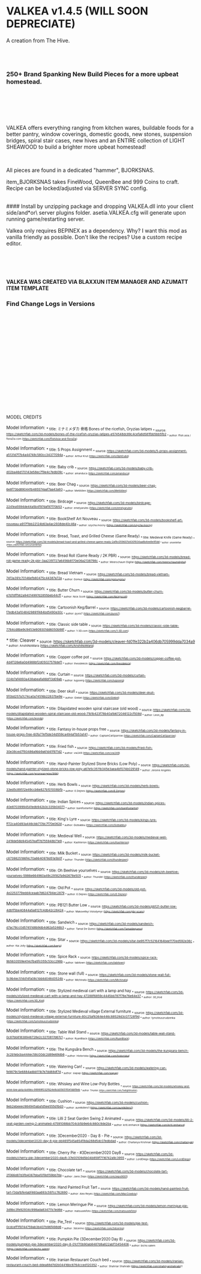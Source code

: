 # VALKEA v1.4.5 (WILL SOON DEPRECIATE)

A creation from The Hive.  

<br><br>

### 250+ Brand Spanking New Build Pieces for a more upbeat homestead.</br></br></br>

<br><br>

VALKEA offers everything ranging from kitchen wares, buildable foods for a better pantry, window coverings, domestic goods, new stones, suspension bridges, spiral stair cases, new hives and an ENTIRE collection of LIGHT SHEAWOOD to build a brighter more upbeat homestead!

<br>    

All pieces are found in a dedicated "hammer", BJORKSNAS.</br>
<p>
item_BJORKSNAS takes FineWood, QueenBee and 999 Coins to craft. 
Recipe can be locked/adjusted via SERVER SYNC config.</p>
  <br>
#### Install by unzipping package and dropping VALKEA.dll into your client side/and*or\ server plugins folder.
asetia.VALKEA.cfg will generate upon running game/restarting server. 

<br>

Valkea only requires BEPINEX as a dependency. Why? I want this mod as vanilla friendly as possible. Don't like the recipes? Use a custom recipe editor. 

<br><br><br>

#### VALKEA WAS CREATED VIA BLAXXUN ITEM MANAGER AND AZUMATT ITEM TEMPLATE
<p>  

### Find Change Logs in Versions
  
  <br><br><br>  
  <br><br><br>  
<br><br><br>  
  <br><br><br>  
  
  
  
  
   
<sub> MODEL CREDITS

<sub> Model Information:
<sub> * title:	ミナミメダカ 骨格 Bones of the ricefish, Oryzias latipes
<sub> * source:	https://sketchfab.com/3d-models/bones-of-the-ricefish-oryzias-latipes-e574548dc89c4cefa8d581fbb5bb5fb2
<sub> * author:	ffish.asia / floraZia.com (https://sketchfab.com/ffishAsia-and-floraZia)

<sub> Model Information:
<sub> * title:	5 Props Assignment
<sub> * source:	https://sketchfab.com/3d-models/5-props-assignment-a5131d7f7b4a44748c580cc34377094a
<sub> * author:	Arthur Krut (https://sketchfab.com/OptiCube)

<sub> Model Information:
<sub> * title:	Baby crib
<sub> * source:	https://sketchfab.com/3d-models/baby-crib-d02ba46d170143e58ec7f9e4c7edb09c
<sub> * author:	amanduca (https://sketchfab.com/amanduca)

<sub> Model Information:
<sub> * title:	Beer Chag
<sub> * source:	https://sketchfab.com/3d-models/beer-chag-6e8f73bd890441b485574aaf7aa43a93
<sub> * author:	MettAllen (https://sketchfab.com/MettAllen)

<sub> Model Information:
<sub> * title:	Birdcage
<sub> * source:	https://sketchfab.com/3d-models/birdcage-2241ea5594de44a5b4f97daf97f70b53
<sub> * author:	emelyarules (https://sketchfab.com/emelyarules)

<sub> Model Information:
<sub> * title:	BookShelf Art Nouveau
<sub> * source:	https://sketchfab.com/3d-models/bookshelf-art-nouveau-a917f1bb22124b63a4ac2938de40c46a
<sub> * author:	szycha.mocny (https://sketchfab.com/szycha.mocny)

<sub> Model Information:
<sub> * title:	Bread, Toast, and Grilled Cheese (Game Ready)
<sub> * title:	Medieval Knife (Game Ready)
<sub> * source:	https://sketchfab.com/3d-models/bread-toast-and-grilled-cheese-game-ready-2af8c059607d430f834aa8b4ee8e95dd
<sub> * author:	unseeliefae (https://sketchfab.com/unseeliefae)

<sub> Model Information:
<sub> * title:	Bread Roll (Game Ready / 2K PBR)
<sub> * source:	https://sketchfab.com/3d-models/bread-roll-game-ready-2k-pbr-3aa235f727a6456b8170e06a2138798c
<sub> * author:	Meerschaum Digital (https://sketchfab.com/meerschaumdigital)

<sub> Model Information:
<sub> * title:	Bread Vietnam
<sub> * source:	https://sketchfab.com/3d-models/bread-vietnam-74f3a391c70146efb80475c44387a72a
<sub> * author:	Gomuz (https://sketchfab.com/gomugomu)

<sub> Model Information:
<sub> * title:	Butter Churn
<sub> * source:	https://sketchfab.com/3d-models/butter-churn-e7d7dff562a94014997d2855beb44cff
<sub> * author:	Nick Scott (https://sketchfab.com/Nickjjscott)

<sub> Model Information:
<sub> * title:	Cartoonish Keg/Barrel
<sub> * source:	https://sketchfab.com/3d-models/cartoonish-kegbarrel-f7edb43a1048429891f484bd5490e30c
<sub> * author:	pyxis7 (https://sketchfab.com/pyxis7)

<sub> Model Information:
<sub> * title:	Classic side table
<sub> * source:	https://sketchfab.com/3d-models/classic-side-table-7764cd8be9c9453e909301dd6050b98f
<sub> * author:	1-3D.com (https://sketchfab.com/1-3D.com)

<sub> * title:	Cleaver
<sub> * source:	https://sketchfab.com/3d-models/cleaver-fd01fe322b2a406db705999dda7034a9
<sub> * author:	AnshiNoWara (https://sketchfab.com/AnshiNoWara)

<sub> Model Information:
<sub> * title:	Copper coffee pot
<sub> * source:	https://sketchfab.com/3d-models/copper-coffee-pot-4d4f126e6a0d4988bf2d05027576def1
<sub> * author:	thesidekick (https://sketchfab.com/thesidekick)

<sub> Model Information:
<sub> * title:	Curtain
<sub> * source:	https://sketchfab.com/3d-models/curtain-024b7af4893a438abeafa86bf13d09ab
<sub> * author:	lugsserg (https://sketchfab.com/lugsserg)

<sub> Model Information:
<sub> * title:	Deer skull
<sub> * source:	https://sketchfab.com/3d-models/deer-skull-5f0bd257a7c74ca0a74516b22837be9e
<sub> * author:	Giebel (https://sketchfab.com/Giebel)

<sub> Model Information:
<sub> * title:	Dilapidated wooden spiral staircase (old wood)
<sub> * source:	https://sketchfab.com/3d-models/dilapidated-wooden-spiral-staircase-old-wood-71b1b423f78b40a1b672046122cf508d
<sub> * author:	Leon_dp (https://sketchfab.com/leondp)

<sub> Model Information:
<sub> * title:	Fantasy in-house props free
<sub> * source:	https://sketchfab.com/3d-models/fantasy-in-house-props-free-60fa77ef5de34d559ca494af1b53a141
<sub> * author:	CaptainCatSparrow (https://sketchfab.com/CaptainCatSparrow)

<sub> Model Information:
<sub> * title:	Fried fish
<sub> * source:	https://sketchfab.com/3d-models/fried-fish-30e38ced7f93486a9bb9a61d41f971d2
<sub> * author:	vw249 (https://sketchfab.com/vw249)

<sub> Model Information:
<sub> * title:	Hand-Painter Stylized Stone Bricks (Low Poly)
<sub> * source:	https://sketchfab.com/3d-models/hand-painter-stylized-stone-bricks-low-poly-a67e5c3511b345e3aea4bf074b029149
<sub> * author:	Jerome Angeles (https://sketchfab.com/jeromeangeles1996)

<sub> Model Information:
<sub> * title:	Herb Bowls
<sub> * source:	https://sketchfab.com/3d-models/herb-bowls-33ed5c89512e49ccb6e827b101008bfb
<sub> * author:	E.Dejnes (https://sketchfab.com/E.Dejnes)

<sub> Model Information:
<sub> * title:	Indian Spices
<sub> * source:	https://sketchfab.com/3d-models/indian-spices-40e87039994541edb942b3c335b04071
<sub> * author:	barefootartist (https://sketchfab.com/barefootartist)

<sub> Model Information:
<sub>  * title:	King's Lyre
<sub> * source:	https://sketchfab.com/3d-models/kings-lyre-ff72ca40d93a446cbb717dc7f70e062d
<sub> * author:	Gizbabbu (https://sketchfab.com/Gizbabbu)

<sub> Model Information:
<sub> * title:	Medieval Well
<sub> * source:	https://sketchfab.com/3d-models/medieval-well-2419de56b945457eaff7d755948b71e9
<sub> * author:	Kashterion (https://sketchfab.com/Kashterion)

<sub> Model Information:
<sub> * title:	Milk Bucket
<sub> * source:	https://sketchfab.com/3d-models/milk-bucket-c8739825186f4c70a8640978d51a5b0f
<sub> * author:	Thunder (https://sketchfab.com/thunderpwn)

<sub> Model Information:
<sub> * title:	Oh Beehive yourselves
<sub> * source:	https://sketchfab.com/3d-models/oh-beehive-yourselves-5986e664960a49c29182fa9d2678e505
<sub> * author:	Thunder (https://sketchfab.com/thunderpwn)

<sub> Model Information:
<sub> * title:	Old Pot
<sub> * source:	https://sketchfab.com/3d-models/old-pot-4e2253779edd4ceaab7d624794ec2879
<sub> * author:	E.Dejnes (https://sketchfab.com/E.Dejnes)

<sub> Model Information:
<sub> * title:	PB121 Butter Low
<sub> * source:	https://sketchfab.com/3d-models/pb121-butter-low-4db1f5be40844a5a8127c4db42c28424
<sub> * author:	Makovetkyi Volodymyr (https://sketchfab.com/pbr-scans)

<sub> Model Information:
<sub> * title:	Sandwich
<sub> * source:	https://sketchfab.com/3d-models/sandwich-d7ac78cc0d57451d8b9db4d62a5246b3
<sub> * author:	Tamal De Queso (https://sketchfab.com/Tamaldequeso)

<sub> Model Information:
<sub> * title:	Sitar
<sub> * source:	https://sketchfab.com/3d-models/sitar-be957f7c52164164bee1170ed592e36c
<sub> * author:	Kai Jolly (https://sketchfab.com/keejo)

<sub> Model Information:
<sub> * title:	Spice Rack
<sub> * source:	https://sketchfab.com/3d-models/spice-rack-9b5633559e414cfba5fc055c53cc298b
<sub> * author:	tabitown (https://sketchfab.com/tabitown)

<sub> Model Information:
<sub> * title:	Stone wall (full)
<sub> * source:	https://sketchfab.com/3d-models/stone-wall-full-5c9b4ec514d14fa08c1dd4d046d3524b
<sub> * author:	Michinata (https://sketchfab.com/Michinata)

<sub> Model Information:
<sub> * title:	Stylized medieval cart with a lamp and hay
<sub> * source:	https://sketchfab.com/3d-models/stylized-medieval-cart-with-a-lamp-and-hay-47288f6859c4445bb787f78e76e64e37
<sub> * author:	3D_Kod (https://sketchfab.com/3D_Kod)

<sub> Model Information:
<sub> * title:	Stylized Medieval village External furniture
<sub> * source:	https://sketchfab.com/3d-models/stylized-medieval-village-external-furniture-80c25af6364e446c88529d3c07728f9d
<sub> * author:	tymoteuszrudzenka (https://sketchfab.com/tymoteuszrudzenka)

<sub> Model Information:
<sub> * title:	Table Wall Stand
<sub> * source:	https://sketchfab.com/3d-models/table-wall-stand-0c87bb81838946728e2c3270817d67c1
<sub> * author:	RyanBlack (https://sketchfab.com/RyanBlack)

<sub> Model Information:
<sub> * title:	The Kungsåra Bench
<sub> * source:	https://sketchfab.com/3d-models/the-kungsara-bench-3c2b1ebcba444ec58c00dc2d89e69db6
<sub> * author:	Historiska (https://sketchfab.com/historiska)

<sub> Model Information:
<sub> * title:	Watering Can!
<sub> * source:	https://sketchfab.com/3d-models/watering-can-fe9879c5e6884adbb111b7e7dd88df7d
<sub> * author:	siapap (https://sketchfab.com/siapap)

<sub> Model Information:
<sub> * title:	Whiskey and Wine Low-Poly Bottles
<sub> <sub> * source:	https://sketchfab.com/3d-models/whiskey-and-wine-low-poly-bottles-99999f032f624e8cb05651f041dbf8eb
<sub> * author:	THunter (https://sketchfab.com/TwilightHunter)  

<sub> Model Information:
<sub> * title:	Cushion
<sub> * source:	https://sketchfab.com/3d-models/cushion-9eb2ebeeec984945aba1d5ee555d1bd3
<sub> * author:	aurelkillers1 (https://sketchfab.com/aurelkillers1)

<sub> Model Information:
<sub> * title:	Lilli 2 Seat Garden Swing 2 Animated
<sub> * source:	https://sketchfab.com/3d-models/lilli-2-seat-garden-swing-2-animated-47591088bb704cb5b9e64c660c9de2ba
<sub> * author:	kriti.ienhance (https://sketchfab.com/kriti.ienhance)


<sub> Model Information:
<sub> * title:	3December2020 - Day 8 - Pie
<sub> * source:	https://sketchfab.com/3d-models/3december2020-day-8-pie-dd465f545a654f8da288d5dc07edbdad
<sub> * author:	Chaitanya Krishnan (https://sketchfab.com/chaitanyak)


<sub> Model Information:
<sub> * title:	Cherry Pie - #3December2020 Day8
<sub> * source:	https://sketchfab.com/3d-models/cherry-pie-3december2020-day8-37e00109d5b04b859f7116742a9c3955
<sub> * author:	LordDiego (https://sketchfab.com/LordDiego)

<sub> Model Information:
<sub> * title:	Chocolate tart
<sub> * source:	https://sketchfab.com/3d-models/chocolate-tart-2f066d87d3fb4067bba10f8d159bb7da
<sub> * author:	Janis Zeps (https://sketchfab.com/zeps9001)

<sub> Model Information:
<sub> * title:	Hand Painted Fruit Tart
<sub> * source:	https://sketchfab.com/3d-models/hand-painted-fruit-tart-f3da1bfe4abf460aa693c597cc762690
<sub> * author:	Alex Reyes (https://sketchfab.com/MacCowboy)

<sub> Model Information:
<sub> * title:	Lemon Meringue Pie
<sub> * source:	https://sketchfab.com/3d-models/lemon-meringue-pie-3d9bc3fe92934c998ada834711c1ed6e
<sub> * author:	matousekfoto (https://sketchfab.com/matousekfoto)

<sub> Model Information:
<sub> * title:	Pie_Test
<sub> * source:	https://sketchfab.com/3d-models/pie-test-0cdceff1f9744759ab3b407b96f498d6
<sub> * author:	3dcerino (https://sketchfab.com/3dcerino)

<sub> Model Information:
<sub> * title:	Pumpkin Pie (3December2020 Day 8)
<sub> * source:	https://sketchfab.com/3d-models/pumpkin-pie-3december2020-day-8-01cf70b90ab8487d8a822abf13454406
<sub> * author:	bicho.salem (https://sketchfab.com/bicho.salem)

<sub> Model Information:
<sub> * title:	Iranian Restaurant Couch bed
<sub> * source:	https://sketchfab.com/3d-models/iranian-restaurant-couch-bed-ddea88d7d2b04416bc6764cced120352
<sub> * author:	Shahriar Shahrabi (https://sketchfab.com/shahriyarshahrabi)1
